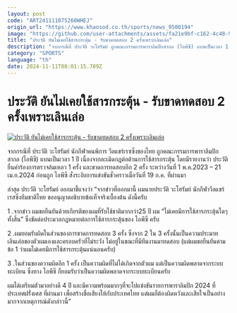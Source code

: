 ```yaml
---
layout: post
code: "ART241111075260WHEJ"
origin_url: "https://www.khaosod.co.th/sports/news_9500194"
image: "https://github.com/user-attachments/assets/fa21e9bf-c162-4c48-9f55-93c34006a363"
title: "ประวัติ ยันไม่เคยใช้สารกระตุ้น - รับขาดทดสอบ 2 ครั้งเพราะเลินเล่อ"
description: "จากกรณีที่ ประวัติ วะโฮรัมย์ ถูกคณะกรรมการพาราลิมปิกสากล (ไอพีซี) แบนเป็นเวลา 1 ปี เนื่องจากละเมิดกฎต่อต้านการใช้สารกระตุ้น โดยมีรายงานว่า ประวัติ"
category: "SPORTS"
language: "th"
date: 2024-11-11T08:01:15.789Z
---
```


# ประวัติ ยันไม่เคยใช้สารกระตุ้น - รับขาดทดสอบ 2 ครั้งเพราะเลินเล่อ

[![ประวัติ ยันไม่เคยใช้สารกระตุ้น - รับขาดทดสอบ 2 ครั้งเพราะเลินเล่อ](https://www.khaosod.co.th/wpapp/uploads/2024/11/history.jpg "ประวัติ ยันไม่เคยใช้สารกระตุ้น - รับขาดทดสอบ 2 ครั้งเพราะเลินเล่อ")](https://www.khaosod.co.th/wpapp/uploads/2024/11/history.jpg)

จากกรณีที่ ประวัติ วะโฮรัมย์ นักกีฬาคนพิการ วีลแชร์เรซซิ่งของไทย ถูกคณะกรรมการพาราลิมปิกสากล (ไอพีซี) แบนเป็นเวลา 1 ปี เนื่องจากละเมิดกฎต่อต้านการใช้สารกระตุ้น โดยมีรายงานว่า ประวัติ ยื่นคำร้องการตรวจล้มเหลว 1 ครั้ง และขาดการทดสอบอีก 2 ครั้ง ระหว่างวันที่ 1 พ.ค.2023 – 21 เม.ย.2024 ก่อนถูก ไอพีซี สั่งระงับการแข่งขันชั่วคราวเมื่อวันที่ 19 ก.ค. ที่ผ่านมา

ล่าสุด ประวัติ วะโฮรัมย์ ออกมาชี้แจงว่า “จากข่าวที่ออกมานี้ ผมนายประวัติ วะโฮรัมย์ นักกีฬาวีลแชร์เรสซิ่งทีมชาติไทย ขออนุญาตอธิบายข้อเท็จจริงเบื้องต้น ดังนี้ครับ

1 .จากข่าว ผมขอยืนยันด้วยเกียรติของผมที่รับใช้ชาติมากกว่า25 ปี ผม “ไม่เคยมีการใช้สารกระตุ้นใดๆทั้งสิ้น” ซึ่งขัดต่อประมวลกฏหมายต่อการใช้สารกระตุ้นของ ไอพีซี ครับ

2 .ผมยอมรับผิดในส่วนของการขาดการทดสอบ 3 ครั้ง ซึ่งจาก 2 ใน 3 ครั้งนั้นเป็นความประมาทเลินเล่อของตัวผมเองและครอบครัวที่ไม่ระวัง ไม่อยู่ในขณะที่มีทีมงานมาทดสอบ (แต่ผมขอยืนยันตามข้อ 1 ว่าผมไม่เคยมีการใช้สารกระตุ้นแน่นอนครับ)

3 .ในส่วนของความผิดอีก 1 ครั้ง เป็นความผิดที่ไม่ได้เกิดจากตัวผม แต่เป็นความผิดพลาดจากระบบทะเบียน ซึ่งทาง ไอพีซี ก็ยอมรับว่าเป็นความผิดพลาดจากระบบทะเบียนครับ

ผมได้เตรียมตัวมาอย่างดี 4 ปี และมีความพร้อมมากๆที่จะไปแข่งขันรายการพาราลิมปิก 2024 ที่ประเทศฝรั่งเศส ที่ผ่านมา เพื่อสร้างชื่อเสียงให้กับประเทศไทย แต่ผมก็ต้องผิดหวังและเสียใจเป็นอย่างมากจากเหตุการณ์ดังกล่าวนี้”